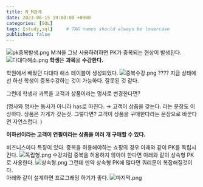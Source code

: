 ```yaml
---
title: N_M관계
date: 2023-06-15 19:00:00 +0900
categories: [SQL]
tags: [study,sql]     # TAG names should always be lowercase
published: false
---
```


![pk중복발생.png]({{site.baseurl}}/assets/img/pk중복발생.png)
M:N을 그냥 사용하려하면 PK가 중복되는 현상이 발생된다.
![다대다해소.png]({{site.baseurl}}/assets/img/다대다해소.png)
**학생**은 **과목**을 **수강한다.**

학원에서 배웠던 다대다 해소 테이블이 생성되었다.
![중복수강.png]({{site.baseurl}}/assets/img/중복수강.png)
???? 지금 상태에선 하선 학생이 중복수강하는 것이 가능하다. 잘못된 것 같다.

그런데 학생과 과목을 고객과 상품이라는 명사로 변경한다면?  

(명사와 명사는 동사가 아니라 has로 따진다. → 고객이 상품을 갖는다. 라는 문장도 이상하다. 상품은 가게가 갖는것. 그렇다면? 고객이 상품을 구매한다라는 문장으로 바꾼다면 자연스럽다. )

**이하선이라는 고객이 연필이라는 상품을 여러 개 구매할 수 있다.**

비즈니스마다 특징이 있다. 중복을 허용해야하는 쇼핑의 경우 아래와 같이 PK를 독립시킨다.
![독립형.png]({{site.baseurl}}/assets/img/독립형.png)
수강처럼 중복을 허용하지 않아야 한다면 아래와 같이 상속형 PK로 사용한다. 
![상속형.png]({{site.baseurl}}/assets/img/상속형.png)
그런데 만약 상속형 PK에 많다면 쿼리문이 복잡해질것이다.   
아래와 같이 설계하면 프로그래밍 하기가 좋다. 
![마지막.png]({{site.baseurl}}/assets/img/마지막.png)
